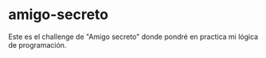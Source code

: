 # amigo-secreto

Este es el challenge de "Amigo secreto" donde pondré en practica mi lógica de programación.
